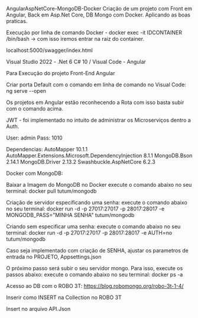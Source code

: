 AngularAspNetCore-MongoDB-Docker
Criação de um projeto com Front em Angular, Back em Asp.Net Core, DB Mongo com Docker. Aplicando as boas praticas.

Execução por linha de comando Docker - docker exec -it IDCONTAINER /bin/bash -> com isso iremos entrar na raiz do container.

localhost:5000/swagger/index.html

Visual Studio 2022 - .Net 6 C# 10 / Visual Code - Angular

Para Execução do projeto Front-End Angular

Criar porta Default com o comando em linha de comando no Visual Code: ng serve --open

Os projetos em Angular estão reconhecendo a Rota com isso basta subir com o comando acima.

JWT - foi implementado no intuito de administrar os Microserviços dentro a Auth.

User: admin Pass: 1010

Dependencias: AutoMapper 10.1.1 AutoMapper.Extensions.Microsoft.DependencyInjection 8.1.1 MongoDB.Bson 2.14.1 MongoDB.Driver 2.13.2 Swashbuckle.AspNetCore 6.2.3

Docker com MongoDB:

Baixar a Imagem do MongoDB no Docker execute o comando abaixo no seu terminal: docker pull tutum/mongodb

Criação de servidor especificando uma senha: execute o comando abaixo no seu terminal: docker run -d -p 27017:27017 -p 28017:28017 -e MONGODB_PASS="MINHA SENHA" tutum/mongodb

Criando sem especificar uma senha: execute o comando abaixo no seu terminal: docker run -d -p 27017:27017 -p 28017:28017 -e AUTH=no tutum/mongodb

Caso seja implementado com criação de SENHA, ajustar os parametros de entrada no PROJETO, Appsettings.json

O próximo passo será subir o seu servidor mongo. Para isso, execute os passos abaixo: execute o comando abaixo no seu terminal: docker ps -a

Acesso ao DB com o ROBO 3T: https://blog.robomongo.org/robo-3t-1-4/

Inserir como INSERT na Collection no ROBO 3T

Insert no arquivo API.Json
